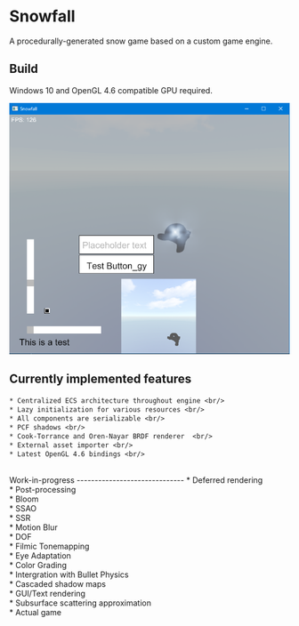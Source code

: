 Snowfall
=====================
A procedurally-generated snow game based on a custom game engine. 

Build
-----
Windows 10 and OpenGL 4.6 compatible GPU required. 

![Screenshot](screenshot.png?raw=true "Current stage of development")

Currently implemented features
------------------------------
    * Centralized ECS architecture throughout engine <br/>
    * Lazy initialization for various resources <br/>
    * All components are serializable <br/>
    * PCF shadows <br/>
    * Cook-Torrance and Oren-Nayar BRDF renderer  <br/>
    * External asset importer <br/>
    * Latest OpenGL 4.6 bindings <br/>
<br/>
Work-in-progress
------------------------------
    * Deferred rendering <br/>
    * Post-processing <br/>
        * Bloom <br/>
        * SSAO <br/>
        * SSR <br/>
        * Motion Blur <br/>
        * DOF <br/>
        * Filmic Tonemapping <br/>
        * Eye Adaptation <br/>
        * Color Grading <br/>
    * Intergration with Bullet Physics <br/>
    * Cascaded shadow maps <br/>
    * GUI/Text rendering <br/>
    * Subsurface scattering approximation <br/>
    * Actual game <br/>
